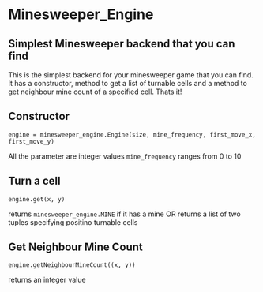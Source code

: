 # Minesweeper_Engine
Simplest Minesweeper backend that you can find
-----------------------------------------------
This is the simplest backend for your minesweeper game that you can find. It has a constructor, method to get a list of turnable cells and a method to get neighbour mine count of a specified cell.
Thats it!

Constructor
-----------
```
engine = minesweeper_engine.Engine(size, mine_frequency, first_move_x, first_move_y)
```
All the parameter are integer values
`mine_frequency` ranges from 0 to 10

Turn a cell
-----------
```
engine.get(x, y)
```
returns `minesweeper_engine.MINE` if it has a mine OR
returns a list of two tuples specifying positino turnable cells

Get Neighbour Mine Count
------------------------
```
engine.getNeighbourMineCount((x, y))
```
returns an integer value


